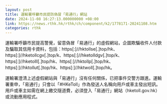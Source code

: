 ```yaml
---
layout: post
title: 運輸署呼籲市民提防偽冒「易通行」網站
date: 2024-11-08 16:27:13.000000000 +08:00
link: https://news.rthk.hk/rthk/ch/component/k2/1778171-20241108.htm
categories: rthk
---
```


運輸署呼籲市民提高警覺，留意偽冒「易通行」的虛假網站，企圖欺騙收件人付款及騙取其信用卡資料，包括：https[:]//hktollse[.]top/hk、https[:]//hketollcgv[.]top/k、https[:]//hketolldgv[.]top/k、https[:]//hketolll[.]top/hk、https[:]//hktollp[.]top/hk、https[:]//hktollut[.]top/hk、https[:]//hktwoll[.]top/hk。

運輸署澄清上述虛假網站與「易通行」沒有任何關係，已把事件交警方跟進。運輸署重申，「易通行」只會以「#HKeToll」作為發送人名稱向用戶或車主發出短訊。用戶或車主如需在網上繳交隧道費，必須登入「易通行」網站（hketoll.gov.hk）或流動應用程式。
